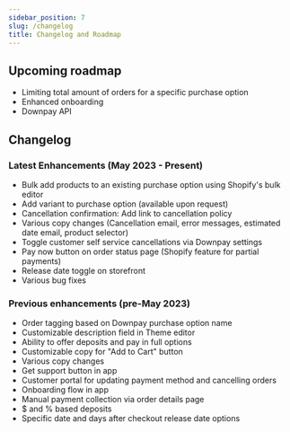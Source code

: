 ```yaml
---
sidebar_position: 7
slug: /changelog
title: Changelog and Roadmap
---
```


## Upcoming roadmap

- Limiting total amount of orders for a specific purchase option
- Enhanced onboarding
- Downpay API

##  Changelog

### Latest Enhancements (May 2023 - Present)

- Bulk add products to an existing purchase option using Shopify's bulk editor
- Add variant to purchase option (available upon request)
- Cancellation confirmation: Add link to cancellation policy
- Various copy changes (Cancellation email, error messages, estimated date email, product selector) 
- Toggle customer self service cancellations via Downpay settings 
- Pay now button on order status page (Shopify feature for partial payments)
- Release date toggle on storefront
- Various bug fixes

### Previous enhancements (pre-May 2023)

- Order tagging based on Downpay purchase option name
- Customizable description field in Theme editor
- Ability to offer deposits and pay in full options
- Customizable copy for "Add to Cart" button
- Various copy changes
- Get support button in app
- Customer portal for updating payment method and cancelling orders
- Onboarding flow in app
- Manual payment collection via order details page
- $ and % based deposits
- Specific date and days after checkout release date options